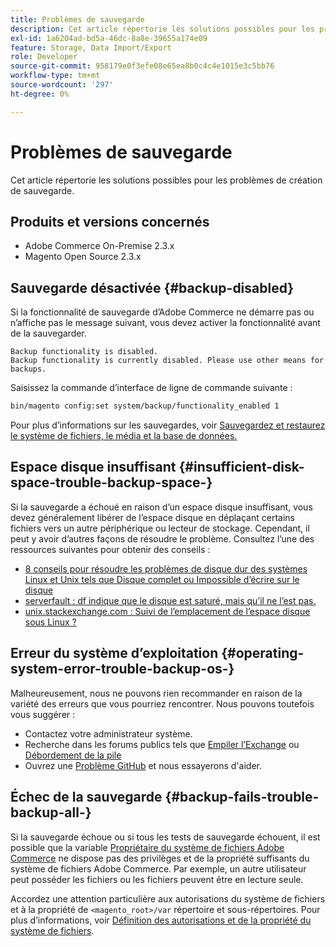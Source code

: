 ```yaml
---
title: Problèmes de sauvegarde
description: Cet article répertorie les solutions possibles pour les problèmes de création de sauvegarde.
exl-id: 1a6204ad-bd5a-46dc-8a8e-39655a174e09
feature: Storage, Data Import/Export
role: Developer
source-git-commit: 958179e0f3efe08e65ea8b0c4c4e1015e3c5bb76
workflow-type: tm+mt
source-wordcount: '297'
ht-degree: 0%

---
```


# Problèmes de sauvegarde

Cet article répertorie les solutions possibles pour les problèmes de création de sauvegarde.

## Produits et versions concernés

* Adobe Commerce On-Premise 2.3.x
* Magento Open Source 2.3.x

## Sauvegarde désactivée {#backup-disabled}

Si la fonctionnalité de sauvegarde d’Adobe Commerce ne démarre pas ou n’affiche pas le message suivant, vous devez activer la fonctionnalité avant de la sauvegarder.

```terminal
Backup functionality is disabled.
Backup functionality is currently disabled. Please use other means for backups.
```

Saisissez la commande d’interface de ligne de commande suivante :

```bash
bin/magento config:set system/backup/functionality_enabled 1
```

Pour plus d’informations sur les sauvegardes, voir [Sauvegardez et restaurez le système de fichiers, le média et la base de données.](https://devdocs.magento.com/guides/v2.3/install-gde/install/cli/install-cli-backup.html)

## Espace disque insuffisant {#insufficient-disk-space-trouble-backup-space-}

Si la sauvegarde a échoué en raison d’un espace disque insuffisant, vous devez généralement libérer de l’espace disque en déplaçant certains fichiers vers un autre périphérique ou lecteur de stockage. Cependant, il peut y avoir d’autres façons de résoudre le problème. Consultez l’une des ressources suivantes pour obtenir des conseils :

* [8 conseils pour résoudre les problèmes de disque dur des systèmes Linux et Unix tels que Disque complet ou Impossible d’écrire sur le disque](https://www.cyberciti.biz/datacenter/linux-unix-bsd-osx-cannot-write-to-hard-disk)
* [serverfault : df indique que le disque est saturé, mais qu’il ne l’est pas.](https://serverfault.com/questions/315181/df-says-disk-is-full-but-it-is-not)
* [unix.stackexchange.com : Suivi de l’emplacement de l’espace disque sous Linux ?](https://unix.stackexchange.com/questions/125429/tracking-down-where-disk-space-has-gone-on-linux)

## Erreur du système d’exploitation {#operating-system-error-trouble-backup-os-}

Malheureusement, nous ne pouvons rien recommander en raison de la variété des erreurs que vous pourriez rencontrer. Nous pouvons toutefois vous suggérer :

* Contactez votre administrateur système.
* Recherche dans les forums publics tels que [Empiler l’Exchange](https://unix.stackexchange.com) ou [Débordement de la pile](https://stackoverflow.com)
* Ouvrez une [Problème GitHub](https://github.com/magento/magento2/issues) et nous essayerons d&#39;aider.

## Échec de la sauvegarde {#backup-fails-trouble-backup-all-}

Si la sauvegarde échoue ou si tous les tests de sauvegarde échouent, il est possible que la variable [Propriétaire du système de fichiers Adobe Commerce](https://devdocs.magento.com/guides/v2.2/install-gde/prereq/file-sys-perms-over.html) ne dispose pas des privilèges et de la propriété suffisants du système de fichiers Adobe Commerce. Par exemple, un autre utilisateur peut posséder les fichiers ou les fichiers peuvent être en lecture seule.

Accordez une attention particulière aux autorisations du système de fichiers et à la propriété de `<magento_root>/var` répertoire et sous-répertoires. Pour plus d’informations, voir [Définition des autorisations et de la propriété du système de fichiers](https://devdocs.magento.com/guides/v2.3/install-gde/prereq/file-system-perms.html).
